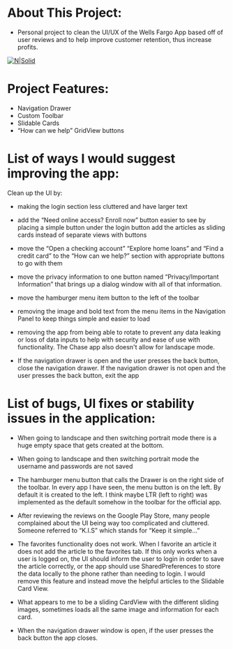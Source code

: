 # About This Project:

 - Personal project to clean the UI/UX of the Wells Fargo App based off of user reviews and to help improve customer retention, thus increase profits. 

[![N|Solid](https://media.giphy.com/media/SxGG1EKqLWZZgBZqRR/giphy.gif)](https://play.google.com/store/apps/details?id=com.passionatesolutions.app.eloteman)



# Project Features:

 - Navigation Drawer
 - Custom Toolbar
 - Slidable Cards
 - “How can we help” GridView buttons

# List of ways I would suggest improving the app:

  Clean up the UI by:

 - making the login section less cluttered and have larger text
 
 - add the “Need online access?  Enroll now” button easier to see by placing a simple button under the login button
add the articles as sliding cards instead of separate views with buttons

 - move the “Open a checking account” “Explore home loans” and “Find a credit card” to the “How can we help?” section with appropriate buttons to go with them
 
 - move the privacy information to one button named “Privacy/Important Information” that brings up a dialog window with all of that information. 
  
 - move the hamburger menu item button to the left of the toolbar
 
 - removing the image and bold text from the menu items in the Navigation Panel to keep things simple and easier to load
 
 - removing the app from being able to rotate to prevent any data leaking or loss of data inputs to help with security and ease of use with functionality.  The Chase app also doesn't allow for landscape mode. 


 - If the navigation drawer is open and the user presses the back button, close the navigation drawer.  If the navigation drawer is not open and the user presses the back button, exit the app

# List of bugs, UI fixes or stability issues in the application:

 - When going to landscape and then switching portrait mode there is a huge empty space that gets created at the bottom.


 - When going to landscape and then switching portrait mode the username and passwords are not saved


 - The hamburger menu button that calls the Drawer is on the right side of the toolbar.  In every app I have seen, the menu button is on the left.  By default it is created to the left.  I think maybe LTR (left to right) was implemented as the default somehow in the toolbar for the official app.  


 - After reviewing the reviews on the Google Play Store, many people complained about the UI being way too complicated and cluttered.  Someone referred to “K.I.S” which stands for “Keep it simple...”


 - The favorites functionality does not work.  When I favorite an article it does not add the article to the favorites tab.  If this only works when a user is logged on, the UI should inform the user to login in order to save the article correctly, or the app should use SharedPreferences to store the data locally to the phone rather than needing to login.  I would remove this feature and instead move the helpful articles to the Slidable Card View.


 - What appears to me to be a sliding CardView with the different sliding images, sometimes loads all the same image and information for each card.


 - When the navigation drawer window is open, if the user presses the back button the app closes. 

